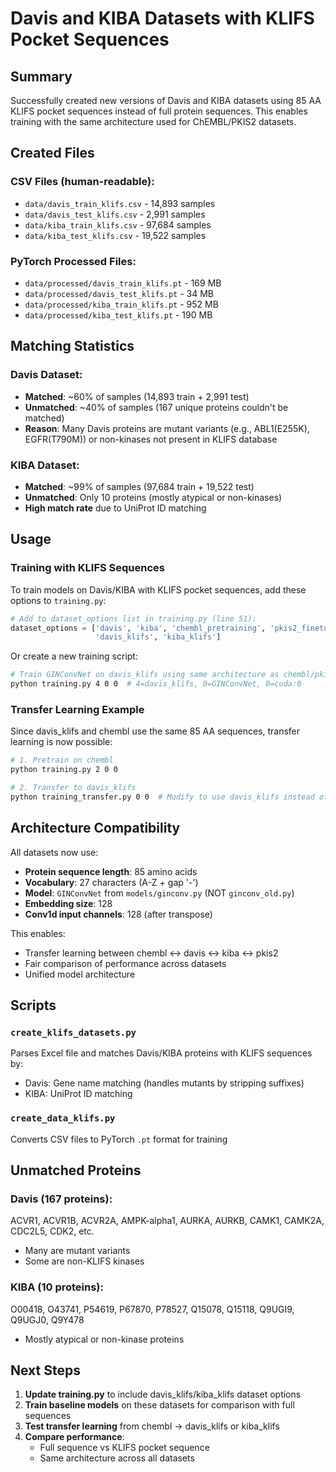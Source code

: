 # Davis and KIBA Datasets with KLIFS Pocket Sequences

## Summary

Successfully created new versions of Davis and KIBA datasets using 85 AA KLIFS pocket sequences instead of full protein sequences. This enables training with the same architecture used for ChEMBL/PKIS2 datasets.

## Created Files

### CSV Files (human-readable):
- `data/davis_train_klifs.csv` - 14,893 samples
- `data/davis_test_klifs.csv` - 2,991 samples
- `data/kiba_train_klifs.csv` - 97,684 samples
- `data/kiba_test_klifs.csv` - 19,522 samples

### PyTorch Processed Files:
- `data/processed/davis_train_klifs.pt` - 169 MB
- `data/processed/davis_test_klifs.pt` - 34 MB
- `data/processed/kiba_train_klifs.pt` - 952 MB
- `data/processed/kiba_test_klifs.pt` - 190 MB

## Matching Statistics

### Davis Dataset:
- **Matched**: ~60% of samples (14,893 train + 2,991 test)
- **Unmatched**: ~40% of samples (167 unique proteins couldn't be matched)
- **Reason**: Many Davis proteins are mutant variants (e.g., ABL1(E255K), EGFR(T790M)) or non-kinases not present in KLIFS database

### KIBA Dataset:
- **Matched**: ~99% of samples (97,684 train + 19,522 test)
- **Unmatched**: Only 10 proteins (mostly atypical or non-kinases)
- **High match rate** due to UniProt ID matching

## Usage

### Training with KLIFS Sequences

To train models on Davis/KIBA with KLIFS pocket sequences, add these options to `training.py`:

```python
# Add to dataset_options list in training.py (line 51):
dataset_options = ['davis', 'kiba', 'chembl_pretraining', 'pkis2_finetuning',
                   'davis_klifs', 'kiba_klifs']
```

Or create a new training script:

```bash
# Train GINConvNet on davis_klifs using same architecture as chembl/pkis2
python training.py 4 0 0  # 4=davis_klifs, 0=GINConvNet, 0=cuda:0
```

### Transfer Learning Example

Since davis_klifs and chembl use the same 85 AA sequences, transfer learning is now possible:

```bash
# 1. Pretrain on chembl
python training.py 2 0 0

# 2. Transfer to davis_klifs
python training_transfer.py 0 0  # Modify to use davis_klifs instead of pkis2
```

## Architecture Compatibility

All datasets now use:
- **Protein sequence length**: 85 amino acids
- **Vocabulary**: 27 characters (A-Z + gap '-')
- **Model**: `GINConvNet` from `models/ginconv.py` (NOT `ginconv_old.py`)
- **Embedding size**: 128
- **Conv1d input channels**: 128 (after transpose)

This enables:
- Transfer learning between chembl ↔ davis ↔ kiba ↔ pkis2
- Fair comparison of performance across datasets
- Unified model architecture

## Scripts

### `create_klifs_datasets.py`
Parses Excel file and matches Davis/KIBA proteins with KLIFS sequences by:
- Davis: Gene name matching (handles mutants by stripping suffixes)
- KIBA: UniProt ID matching

### `create_data_klifs.py`
Converts CSV files to PyTorch `.pt` format for training

## Unmatched Proteins

### Davis (167 proteins):
ACVR1, ACVR1B, ACVR2A, AMPK-alpha1, AURKA, AURKB, CAMK1, CAMK2A, CDC2L5, CDK2, etc.
- Many are mutant variants
- Some are non-KLIFS kinases

### KIBA (10 proteins):
O00418, O43741, P54619, P67870, P78527, Q15078, Q15118, Q9UGI9, Q9UGJ0, Q9Y478
- Mostly atypical or non-kinase proteins

## Next Steps

1. **Update training.py** to include davis_klifs/kiba_klifs dataset options
2. **Train baseline models** on these datasets for comparison with full sequences
3. **Test transfer learning** from chembl → davis_klifs or kiba_klifs
4. **Compare performance**:
   - Full sequence vs KLIFS pocket sequence
   - Same architecture across all datasets
